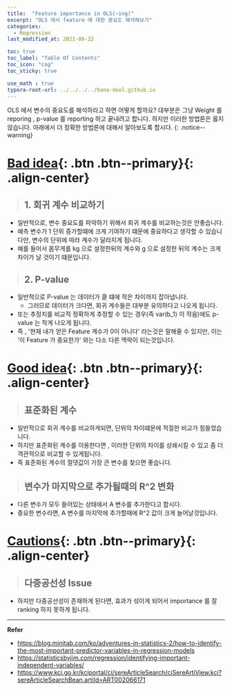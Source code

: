 ```yaml
---
title:  "Feature importance in OLS(~ing)"
excerpt: "OLS 에서 feature 에 대한 중요도 해석해보기"
categories:
  - Regression
last_modified_at: 2021-09-22

toc: true
toc_label: "Table Of Contents"
toc_icon: "cog"
toc_sticky: true

use_math : true
typora-root-url: ../../../../hana-dool.github.io
---
```


OLS 에서 변수의 중요도를 해석하라고 하면 어떻게 할까요? 대부분은 그냥 Weight 를 reporing , p-value 를 reporting 하고 끝내려고 합니다. 하지만 이러한 방법론은 옳지 않습니다. 아래에서 더 정확한 방법론에 대해서 알아보도록 합시다.
{: .notice--warning}

# [Bad idea](#link){: .btn .btn--primary}{: .align-center}

> ## 1. 회귀 계수 비교하기

- 일반적으로, 변수 중요도를 파악하기 위해서 회귀 계수를 비교하는것은 안좋습니다.
- 예측 변수가 1 단위 증가할떄에 크게 기여하기 떄문에 중요하다고 생각할 수 있습니다만, 변수의 단위에 따라 계수가 달라지게 됩니다.
- 예를 들어서 몸무게를 kg 으로 설정한뒤의 계수와 g 으로 설정한 뒤의 계수는 크게 차이가 날 것이기 떄문입니다. 

> ## 2. P-value 

- 일반적으로 P-value 는 데이터가 클 떄에 작은 차이까지 잡아냅니다.
  - 그러므로 데이터가 크다면, 회귀 계수들은 대부분 유의하다고 나오게 됩니다. 
- 또는 추정치를 비교적 정확하게 추정할 수 있는 경우(즉 var(b_1) 이 작음)에도 p-value 는 작게 나오게 됩니다. 
- 즉 , '현재 내가 얻은 Feature 계수가 0이 아니다' 라는것은 말해줄 수 있지만, 이는 '이 Feature 가 중요한가' 와는 다소 다른 맥락이 되는것입니다.



# [Good idea](#link){: .btn .btn--primary}{: .align-center}

> ## 표준화된 계수

- 일반적으로 회귀 계수를 비교하게되면, 단위의 차이떄문에 적절한 비교가 힘들었습니다.
- 하지만 표준화된 계수를 이용한다면 , 이러한 단위의 차이를 상쇄시킬 수 있고 좀 더 객관적으로 비교할 수 있게됩니다.
- 즉 표준화된 계수의 절댓값이 가장 큰 변수를 찾으면 좋습니다.

> ## 변수가 마지막으로 추가될때의 R^2 변화

- 다른 변수가 모두 들어있는 상태에서 A 변수를 추가한다고 합시다.
- 중요한 변수라면, A 변수를 마지막에 추가할때에 R^2 값이 크게 늘어날것입니다. 

# [Cautions](#link){: .btn .btn--primary}{: .align-center}

> ## 다중공선성 Issue

- 하지만 다중공선성이 존재하게 된다면, 효과가 섞이게 되어서 importance 를 잘 ranking 하지 못하게 됩니다.

---

**Refer**

- <https://blog.minitab.com/ko/adventures-in-statistics-2/how-to-identify-the-most-important-predictor-variables-in-regression-models>
- <https://statisticsbyjim.com/regression/identifying-important-independent-variables/>
- <https://www.kci.go.kr/kciportal/ci/sereArticleSearch/ciSereArtiView.kci?sereArticleSearchBean.artiId=ART002066171>



